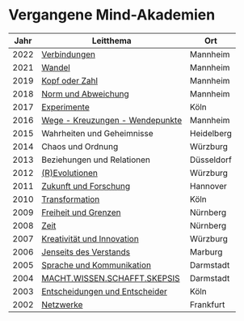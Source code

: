 # Vergangene Mind-Akademien

| Jahr | Leitthema                     | Ort      |
|------|-------------------------------|----------|
| 2022 | [Verbindungen](programm.php?y=2022) | Mannheim |
| 2021 | [Wandel](programm.php?y=2021) | Mannheim |
| 2019 | [Kopf oder Zahl](programm.php?y=2019) | Mannheim |
| 2018 | [Norm und Abweichung](programm.php?y=2018) | Mannheim |
| 2017 | [Experimente](programm.php?y=2017) | Köln |
| 2016 | [Wege - Kreuzungen - Wendepunkte](programmHistorie.php?y=2016) | Mannheim |
| 2015 | Wahrheiten und Geheimnisse | Heidelberg |
| 2014 | Chaos und Ordnung | Würzburg |
| 2013 | Beziehungen und Relationen | Düsseldorf |
| 2012 | [(R)Evolutionen](programmHistorie.php?y=2012) | Würzburg |
| 2011 | [Zukunft und Forschung](programmHistorie.php?y=2011) | Hannover |
| 2010 | [Transformation](programmHistorie.php?y=2010) | Köln |
| 2009 | [Freiheit und Grenzen](programmHistorie.php?y=2009) | Nürnberg |
| 2008 | [Zeit](programmHistorie.php?y=2008) | Nürnberg |
| 2007 | [Kreativität und Innovation](programmHistorie.php?y=2007) | Würzburg |
| 2006 | [Jenseits des Verstands](programmHistorie.php?y=2006) | Marburg |
| 2005 | [Sprache und Kommunikation](programmHistorie.php?y=2005) | Darmstadt |
| 2004 | [MACHT.WISSEN.SCHAFFT.SKEPSIS](programmHistorie.php?y=2004) | Darmstadt |
| 2003 | [Entscheidungen und Entscheider](programmHistorie.php?y=2003) | Köln |
| 2002 | [Netzwerke](programmHistorie.php?y=2002) | Frankfurt |
